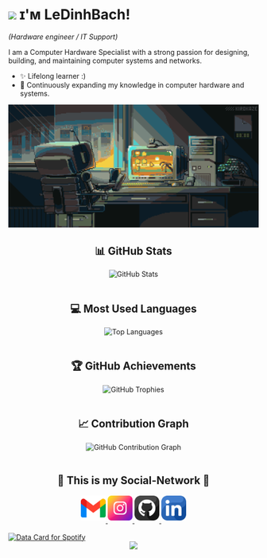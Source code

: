 <!--Header Name-->
# <img src="https://emojis.slackmojis.com/emojis/images/1643514974/10003/catjam.gif?1643514974" width="30"/> ɪ'ᴍ LeDinhBach! 
*(Hardware engineer / IT Support)*
<br /> 

<!--Start Intro-->               
<p align="left">I am a Computer Hardware Specialist with a strong passion for designing, building, and maintaining computer systems and networks.</p>

- ✨ Lifelong learner :)
- 🌱 Continuously expanding my knowledge in computer hardware and systems.
<!--End Intro-->

<!--Banner-->
![LeDinhBach Banner Image](./banner.webp)

<!-- GitHub Stats -->
<h2 align="center">📊 GitHub Stats</h2>
<div align="center">
  <img src="https://github-readme-stats.vercel.app/api?username=ledinhbach2k4&show_icons=true&theme=radical" alt="GitHub Stats"/>
</div>

<br/>

<!-- Most Used Languages -->
<h2 align="center">💻 Most Used Languages</h2>
<div align="center">
  <img src="https://github-readme-stats.vercel.app/api/top-langs/?username=ledinhbach2k4&layout=compact&theme=radical" alt="Top Languages"/>
</div>

<br/>

<!-- GitHub Trophies -->
<h2 align="center">🏆 GitHub Achievements</h2>
<div align="center">
  <img src="https://github-profile-trophy.vercel.app/?username=ledinhbach2k4&theme=onedark" alt="GitHub Trophies"/>
</div>

<br/>

<!-- GitHub Contribution Graph -->
<h2 align="center">📈 Contribution Graph</h2>
<div align="center">
  <img src="https://github-readme-activity-graph.vercel.app/graph?username=ledinhbach2k4&theme=react-dark" alt="GitHub Contribution Graph"/>
</div>

<br/>

<!--Contact Section--> 
<h2 align="center">🤝 This is my Social-Network 🤝 </h2>
<div align="center">
  
<a href="mailto:minecraft0808080808@gmail.com" target="_blank">
<img src="./gmail.png" width=50 height=50 alt="Gmail" style="margin-bottom: 5px" />
</a>

<a href="https://www.instagram.com/catofgamer/" target="_blank">
<img src="./instagram.png" width=50 height=50 alt="Instagram" style="margin-bottom: 5px;" />
</a>

<a href="https://github.com/ledinhbach2k4" target="_blank">
<img src="./github.png" width=50 height=50 alt="GitHub" style="margin-bottom: 5px;" />
</a>

<a href="https://www.linkedin.com/in/b%C3%A1ch-l%C3%AA-%C4%91%C3%ACnh-4b39302b8/" target="_blank">
<img src="./linkedin.png" width=50 height=50 alt="LinkedIn" style="margin-bottom: 5px;" />
</a>

</div>
<br/>

<!--Spotify--> 
<a href="https://data-card-for-spotify.herokuapp.com/card?user_id=31sqc7ymg32an4rw4nbzf2ocwce4">
  <img src="https://data-card-for-spotify.herokuapp.com/api/card?user_id=31sqc7ymg32an4rw4nbzf2ocwce4" alt="Data Card for Spotify">
</a>
<br/>

<!--Footer--> 
<div align="center">
  <img src="https://capsule-render.vercel.app/api?type=waving&color=gradient&height=65&section=footer"/>
</p>

